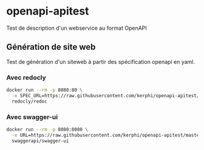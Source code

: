 # openapi-apitest

Test de description d'un webservice au format OpenAPI


## Génération de site web

Test de génération d'un siteweb à partir des spécification openapi en yaml.

### Avec redocly

```bash
docker run --rm -p 8080:80 \
  -e SPEC_URL=https://raw.githubusercontent.com/kerphi/openapi-apitest/master/reference/api-de-test/openapi.yaml \
  redocly/redoc
```

### Avec swagger-ui

```bash
docker run --rm -p 8080:8080 \
  -e URL=https://raw.githubusercontent.com/kerphi/openapi-apitest/master/reference/api-de-test/openapi.yaml \
  swaggerapi/swagger-ui
```
